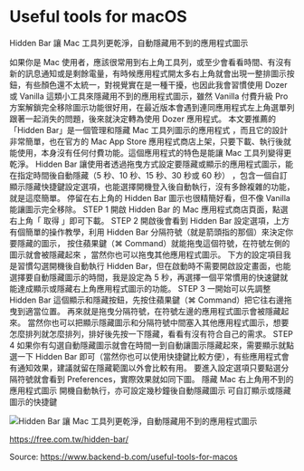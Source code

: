 # Useful tools for macOS

Hidden Bar 讓 Mac 工具列更乾淨，自動隱藏用不到的應用程式圖示

如果你是 Mac 使用者，應該很常用到右上角工具列，或至少會看看時間、有沒有新的訊息通知或是剩餘電量，有時候應用程式開太多右上角就會出現一整排圖示按鈕，有些顏色還不太統一，對視覺實在是一種干擾，也因此我會習慣使用 Dozer 或 Vanilla 這類小工具來隱藏用不到的應用程式圖示，雖然 Vanilla 付費升級 Pro 方案解鎖完全移除圖示功能很好用，在最近版本會遇到連同應用程式左上角選單列跟著一起消失的問題，後來就決定轉為使用 Dozer 應用程式。 本文要推薦的 「Hidden Bar」是一個管理和隱藏 Mac 工具列圖示的應用程式 ，而且它的設計非常簡單，也在官方的 Mac App Store 應用程式商店上架，只要下載、執行後就能使用，本身沒有任何付費功能。這個應用程式的特色是能讓 Mac 工具列變得更乾淨。 Hidden Bar 讓使用者透過拖曳方式設定要隱藏或顯示的應用程式圖示，能在指定時間後自動隱藏（5 秒、10 秒、15 秒、30 秒或 60 秒） ，包含一個自訂顯示隱藏快捷鍵設定選項，也能選擇開機登入後自動執行，沒有多餘複雜的功能，就是這麼簡單。 停留在右上角的 Hidden Bar 圖示也很精簡好看，但不像 Vanilla 能讓圖示完全移除。 STEP 1 開啟 Hidden Bar 的 Mac 應用程式商店頁面，點選右上角「 取得 」即可下載。 STEP 2 開啟後會看到 Hidden Bar 設定選項，上方有個簡單的操作教學，利用 Hidden Bar 分隔符號（就是箭頭指的那個）來決定你要隱藏的圖示， 按住蘋果鍵（⌘ Command）就能拖曳這個符號，在符號左側的圖示就會被隱藏起來 ，當然你也可以拖曳其他應用程式圖示。 下方的設定項目我是習慣勾選開機後自動執行 Hidden Bar，但在啟動時不需要開啟設定畫面，也能選擇要自動隱藏圖示的時間，我是設定為 5 秒，再選擇一個平常慣用的快速鍵就能達成顯示或隱藏右上角應用程式圖示的功能。 STEP 3 一開始可以先調整 Hidden Bar 這個顯示和隱藏按鈕，先按住蘋果鍵（⌘ Command）把它往右邊拖曳到適當位置。 再來就是拖曳分隔符號，在符號左邊的應用程式圖示會被隱藏起來。 當然你也可以把顯示隱藏圖示和分隔符號中間塞入其他應用程式圖示，想要怎麼排列就怎麼排列，排好後先按一下隱藏，看看有沒有符合自己的需求。 STEP 4 如果你有勾選自動隱藏圖示就會在時間一到自動讓圖示隱藏起來，需要顯示就點選一下 Hidden Bar 即可（當然你也可以使用快捷鍵比較方便），有些應用程式會有通知效果，建議就留在隱藏範圍以外會比較有用。 要進入設定選項只要點選分隔符號就會看到 Preferences，實際效果就如同下圖。 隱藏 Mac 右上角用不到的應用程式圖示 開機自動執行，亦可設定幾秒鐘後自動隱藏圖示 可自訂顯示或隱藏圖示的快捷鍵



![Hidden Bar 讓 Mac 工具列更乾淨，自動隱藏用不到的應用程式圖示](https://www.backend-b.com/_next/image?url=https%3A%2F%2Fwww.notion.so%2Fimage%2Fhttps%253A%252F%252Ffree.com.tw%252Fwp-content%252Fuploads%252F2020%252F04%252Fcropped-favicon-300x300.jpg%3Ftable%3Dblock%26id%3D93d91607-9b2d-47c0-9dcb-60a042273fa4%26cache%3Dv2&w=640&q=75)

https://free.com.tw/hidden-bar/



Source: <https://www.backend-b.com/useful-tools-for-macos>